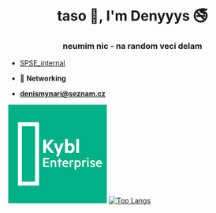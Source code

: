 <h1 align="center">taso 👋, I'm Denyyys 🚭</h1>
<h3 align="center">neumim nic - na random veci delam</h3>

- [SPSE_internal](https://github.com/denyyys/spse_internal)

- 📶  **Networking**

- **denismynari@seznam.cz**

![kybl_enterprise](logo1_small.png)
[![Top Langs](https://github-readme-stats.vercel.app/api/top-langs/?username=denyyys)](https://github.com/anuraghazra/github-readme-stats)
